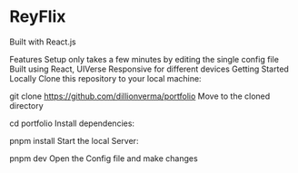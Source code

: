 # ReyFlix
Built with React.js

Features
Setup only takes a few minutes by editing the single config file
Built using React, UIVerse
Responsive for different devices
Getting Started Locally
Clone this repository to your local machine:

git clone https://github.com/dillionverma/portfolio
Move to the cloned directory

cd portfolio
Install dependencies:

pnpm install
Start the local Server:

pnpm dev
Open the Config file and make changes
